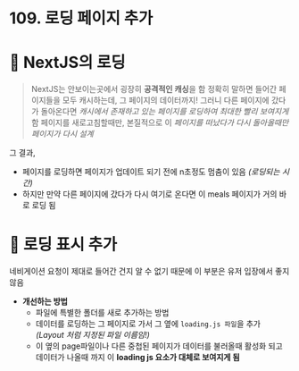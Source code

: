 # 109. 로딩 페이지 추가

# 📌 NextJS의 로딩

> NextJS는 안보이는곳에서 굉장히 **공격적인 캐싱**을 함
> 정확히 말하면 들어간 페이지들을 모두 캐시하는데, 그 페이지의 데이터까지!
> 그러니 다른 페이지에 갔다가 돌아온다면 _캐시에서 존재하고 있는 페이지를 로딩하여 최대한 빨리 보여지게_ 함
> 페이지를 새로고침할때만, 본질적으로 이 _페이지를 떠났다가 다시 돌아올때만 페이지가 다시 설계_

그 결과,

- 페이지를 로딩하면 페이지가 업데이트 되기 전에 n초정도 멈춤이 있음
  _(로딩되는 시간)_
- 하지만 만약 다른 페이지에 갔다가 다시 여기로 온다면 이 meals 페이지가 거의 바로 로딩 됨

# 📌 로딩 표시 추가

네비게이션 요청이 제대로 들어간 건지 알 수 없기 때문에 이 부분은 유저 입장에서 좋지 않음

- **개선하는 방법**
  - 파일에 특별한 폴더를 새로 추가하는 방법
  - 데이터를 로딩하는 그 페이지로 가서 그 옆에 `loading.js 파일`을 추가
    _(Layout 처럼 지정된 파일 이름임!)_
  - 이 옆의 page파일이나 다른 중첩된 페이지가 데이터를 불러올때 활성화 되고 데이터가 나올때 까지 이 **loading js 요소가 대체로 보여지게 됨**
